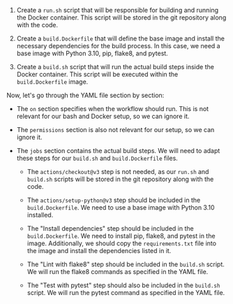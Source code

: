1. Create a `run.sh` script that will be responsible for building and running the Docker container. This script will be stored in the git repository along with the code.

2. Create a `build.Dockerfile` that will define the base image and install the necessary dependencies for the build process. In this case, we need a base image with Python 3.10, pip, flake8, and pytest.

3. Create a `build.sh` script that will run the actual build steps inside the Docker container. This script will be executed within the `build.Dockerfile` image.

Now, let's go through the YAML file section by section:

- The `on` section specifies when the workflow should run. This is not relevant for our bash and Docker setup, so we can ignore it.

- The `permissions` section is also not relevant for our setup, so we can ignore it.

- The `jobs` section contains the actual build steps. We will need to adapt these steps for our `build.sh` and `build.Dockerfile` files.

  - The `actions/checkout@v3` step is not needed, as our `run.sh` and `build.sh` scripts will be stored in the git repository along with the code.

  - The `actions/setup-python@v3` step should be included in the `build.Dockerfile`. We need to use a base image with Python 3.10 installed.

  - The "Install dependencies" step should be included in the `build.Dockerfile`. We need to install pip, flake8, and pytest in the image. Additionally, we should copy the `requirements.txt` file into the image and install the dependencies listed in it.

  - The "Lint with flake8" step should be included in the `build.sh` script. We will run the flake8 commands as specified in the YAML file.

  - The "Test with pytest" step should also be included in the `build.sh` script. We will run the pytest command as specified in the YAML file.